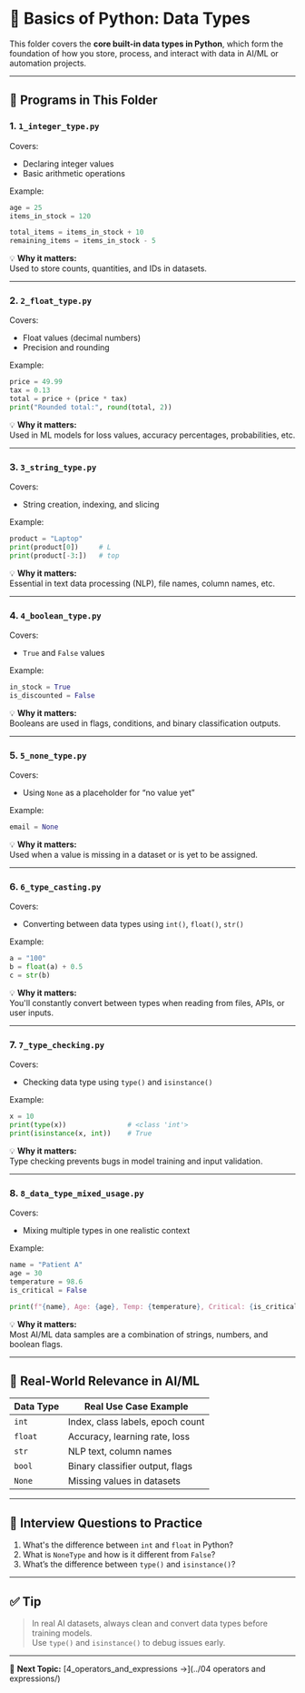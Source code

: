 # 🧠 Basics of Python: Data Types

This folder covers the **core built-in data types in Python**, which form the foundation of how you store, process, and interact with data in AI/ML or automation projects.

---

## 📌 Programs in This Folder

### 1. `1_integer_type.py`

Covers:
- Declaring integer values
- Basic arithmetic operations

Example:
```python
age = 25
items_in_stock = 120

total_items = items_in_stock + 10
remaining_items = items_in_stock - 5
```

💡 **Why it matters:**  
Used to store counts, quantities, and IDs in datasets.

---

### 2. `2_float_type.py`

Covers:
- Float values (decimal numbers)
- Precision and rounding

Example:
```python
price = 49.99
tax = 0.13
total = price + (price * tax)
print("Rounded total:", round(total, 2))
```

💡 **Why it matters:**  
Used in ML models for loss values, accuracy percentages, probabilities, etc.

---

### 3. `3_string_type.py`

Covers:
- String creation, indexing, and slicing

Example:
```python
product = "Laptop"
print(product[0])     # L
print(product[-3:])   # top
```

💡 **Why it matters:**  
Essential in text data processing (NLP), file names, column names, etc.

---

### 4. `4_boolean_type.py`

Covers:
- `True` and `False` values

Example:
```python
in_stock = True
is_discounted = False
```

💡 **Why it matters:**  
Booleans are used in flags, conditions, and binary classification outputs.

---

### 5. `5_none_type.py`

Covers:
- Using `None` as a placeholder for “no value yet”

Example:
```python
email = None
```

💡 **Why it matters:**  
Used when a value is missing in a dataset or is yet to be assigned.

---

### 6. `6_type_casting.py`

Covers:
- Converting between data types using `int()`, `float()`, `str()`

Example:
```python
a = "100"
b = float(a) + 0.5
c = str(b)
```

💡 **Why it matters:**  
You'll constantly convert between types when reading from files, APIs, or user inputs.

---

### 7. `7_type_checking.py`

Covers:
- Checking data type using `type()` and `isinstance()`

Example:
```python
x = 10
print(type(x))               # <class 'int'>
print(isinstance(x, int))    # True
```

💡 **Why it matters:**  
Type checking prevents bugs in model training and input validation.

---

### 8. `8_data_type_mixed_usage.py`

Covers:
- Mixing multiple types in one realistic context

Example:
```python
name = "Patient A"
age = 30
temperature = 98.6
is_critical = False

print(f"{name}, Age: {age}, Temp: {temperature}, Critical: {is_critical}")
```

💡 **Why it matters:**  
Most AI/ML data samples are a combination of strings, numbers, and boolean flags.

---

## 🎯 Real-World Relevance in AI/ML

| Data Type | Real Use Case Example |
|-----------|------------------------|
| `int`     | Index, class labels, epoch count |
| `float`   | Accuracy, learning rate, loss |
| `str`     | NLP text, column names |
| `bool`    | Binary classifier output, flags |
| `None`    | Missing values in datasets |

---

## 🧠 Interview Questions to Practice

1. What's the difference between `int` and `float` in Python?
2. What is `NoneType` and how is it different from `False`?
3. What’s the difference between `type()` and `isinstance()`?

---

## ✅ Tip

> In real AI datasets, always clean and convert data types before training models.  
> Use `type()` and `isinstance()` to debug issues early.

---

📁 **Next Topic:** [4_operators_and_expressions →](../04 operators and expressions/)